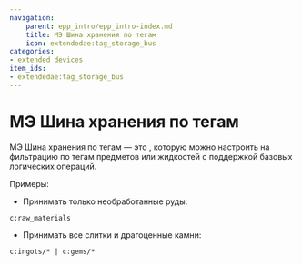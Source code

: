```yaml
---
navigation:
    parent: epp_intro/epp_intro-index.md
    title: МЭ Шина хранения по тегам
    icon: extendedae:tag_storage_bus
categories:
- extended devices
item_ids:
- extendedae:tag_storage_bus
---
```


# МЭ Шина хранения по тегам

<GameScene zoom="8" background="transparent">
  <ImportStructure src="../structure/cable_tag_storage_bus.snbt"></ImportStructure>
</GameScene>

МЭ Шина хранения по тегам — это <ItemLink id="ae2:storage_bus" />, которую можно настроить на фильтрацию по тегам предметов или жидкостей с поддержкой базовых логических операций.

Примеры:

- Принимать только необработанные руды:

`c:raw_materials`

- Принимать все слитки и драгоценные камни:

`c:ingots/* | c:gems/*`